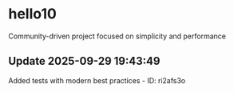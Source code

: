 # hello10
Community-driven project focused on simplicity and performance

## Update 2025-09-29 19:43:49
Added tests with modern best practices - ID: ri2afs3o

